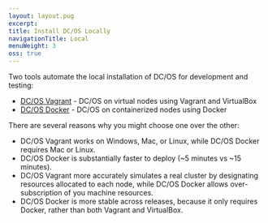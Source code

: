 ```yaml
---
layout: layout.pug
excerpt:
title: Install DC/OS Locally
navigationTitle: Local
menuWeight: 3
oss: true
---
```


Two tools automate the local installation of DC/OS for development and testing:

- [DC/OS Vagrant](https://github.com/dcos/dcos-vagrant/) - DC/OS on virtual nodes using Vagrant and VirtualBox
- [DC/OS Docker](https://github.com/dcos/dcos-docker/) - DC/OS on containerized nodes using Docker

There are several reasons why you might choose one over the other:

- DC/OS Vagrant works on Windows, Mac, or Linux, while DC/OS Docker requires Mac or Linux.
- DC/OS Docker is substantially faster to deploy (~5 minutes vs ~15 minutes).
- DC/OS Vagrant more accurately simulates a real cluster by designating resources allocated to each node, while DC/OS Docker allows over-subscription of you machine resources.
- DC/OS Docker is more stable across releases, because it only requires Docker, rather than both Vagrant and VirtualBox.
